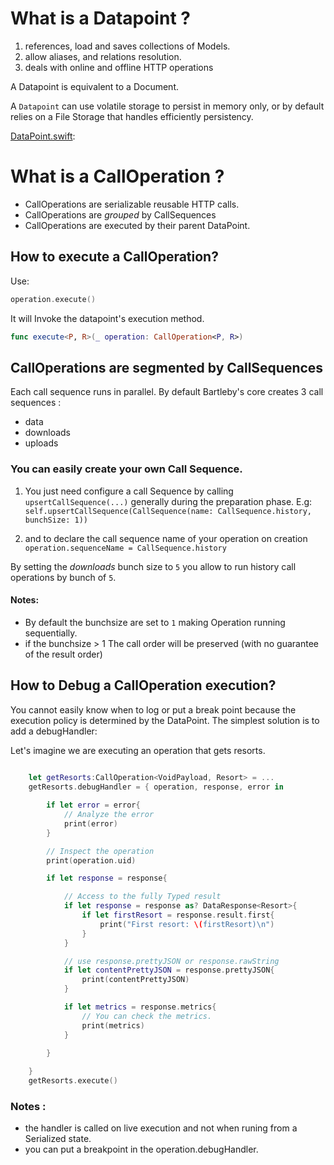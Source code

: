 # What is a Datapoint ?


1. references, load and saves collections of Models.
2. allow aliases, and relations resolution.
3. deals with online and offline HTTP operations

A Datapoint is equivalent to a Document.

A `Datapoint` can use volatile storage to persist in memory only, or by default relies on a File Storage that handles efficiently persistency.

[DataPoint.swift](https://github.com/Bartlebys/BartlebysCore/blob/master/Sources/BartlebysCore/DataPoint.swift):

# What is a CallOperation ?

- CallOperations are serializable reusable HTTP calls.
- CallOperations are *grouped* by CallSequences 
- CallOperations are executed by their parent DataPoint.

## How to execute a CallOperation?

Use: 

```swift
operation.execute()
```

It will Invoke the datapoint's execution method.

```swift
func execute<P, R>(_ operation: CallOperation<P, R>)
```

## CallOperations are segmented by CallSequences

Each call sequence runs in parallel. By default Bartleby's core creates 3 call sequences :

- data
- downloads
- uploads

### You can easily create your own Call Sequence.


1. You just need configure a call Sequence by calling `upsertCallSequence(...)` generally during the preparation phase. E.g: ` self.upsertCallSequence(CallSequence(name: CallSequence.history, bunchSize: 1))`

2. and to declare the call sequence name of your operation on creation `operation.sequenceName = CallSequence.history` 


By setting the *downloads* bunch size to `5` you allow to run history call operations by bunch of `5`. 

#### Notes:

- By default the bunchsize are set to `1` making Operation running sequentially.
- if the bunchsize > 1  The call order will be preserved (with no guarantee of the result order)
 

## How to Debug a CallOperation execution?

You cannot easily know when to log or put a break point because the execution policy is determined by the DataPoint. The simplest solution is to add a debugHandler:


Let's imagine we are executing an operation that gets resorts.
	
```swift
	 
	let getResorts:CallOperation<VoidPayload, Resort> = ... 
	getResorts.debugHandler = { operation, response, error in

        if let error = error{
            // Analyze the error
            print(error)
        }

        // Inspect the operation
        print(operation.uid)

        if let response = response{

            // Access to the fully Typed result
            if let response = response as? DataResponse<Resort>{
                if let firstResort = response.result.first{
                    print("First resort: \(firstResort)\n")
                }
            }

            // use response.prettyJSON or response.rawString
            if let contentPrettyJSON = response.prettyJSON{
                print(contentPrettyJSON)
            }

            if let metrics = response.metrics{
                // You can check the metrics.
                print(metrics)
            }
            
        }

	}
	getResorts.execute()
```

### Notes :

- the handler is called on live execution and not when runing from a Serialized state.
- you can put a breakpoint in the operation.debugHandler.
